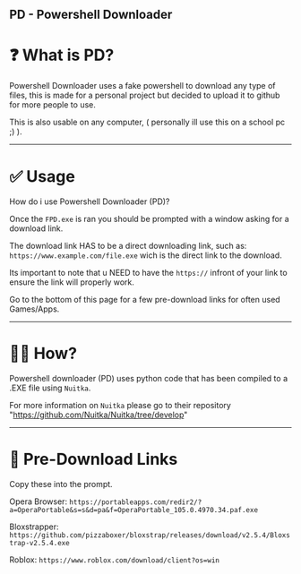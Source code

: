 ## PD - Powershell Downloader

# ❓ What is PD?

Powershell Downloader uses a fake powershell to download any type of files, this is made for a personal project but decided to upload it to github for more people to use.

This is also usable on any computer, ( personally ill use this on a school pc ;) ).
****************

# ✅ Usage


How do i use Powershell Downloader (PD)?

Once the ``FPD.exe`` is ran you should be prompted with a window asking for a download link.

The download link HAS to be a direct downloading link, such as: ``https://www.example.com/file.exe`` wich is the direct link to the download.

Its important to note that u NEED to have the ``https://`` infront of your link to ensure the link will properly work.

Go to the bottom of this page for a few pre-download links for often used Games/Apps.
****************


# 😶‍🌫️ How?

Powershell downloader (PD) uses python code that has been compiled to a .EXE file using ``Nuitka``.

For more information on ``Nuitka`` please go to their repository "https://github.com/Nuitka/Nuitka/tree/develop"
****************


# 📶 Pre-Download Links

Copy these into the prompt.

Opera Browser: ``https://portableapps.com/redir2/?a=OperaPortable&s=s&d=pa&f=OperaPortable_105.0.4970.34.paf.exe``

Bloxstrapper: ``https://github.com/pizzaboxer/bloxstrap/releases/download/v2.5.4/Bloxstrap-v2.5.4.exe``

Roblox: ``https://www.roblox.com/download/client?os=win``
